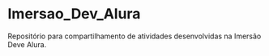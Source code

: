 # Imersao_Dev_Alura
Repositório para compartilhamento de atividades desenvolvidas na Imersão Deve Alura.
